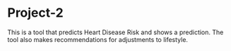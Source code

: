 # Project-2
 This is a tool that predicts Heart Disease Risk and shows a prediction. The tool also makes recommendations for adjustments to lifestyle.
